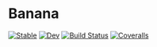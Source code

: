 # Banana

[![Stable](https://img.shields.io/badge/docs-stable-blue.svg)](https://krcools.github.io/Banana.jl/stable)
[![Dev](https://img.shields.io/badge/docs-dev-blue.svg)](https://krcools.github.io/Banana.jl/dev)
[![Build Status](https://travis-ci.com/krcools/Banana.jl.svg?branch=master)](https://travis-ci.com/krcools/Banana.jl)
[![Coveralls](https://coveralls.io/repos/github/krcools/Banana.jl/badge.svg?branch=master)](https://coveralls.io/github/krcools/Banana.jl?branch=master)
